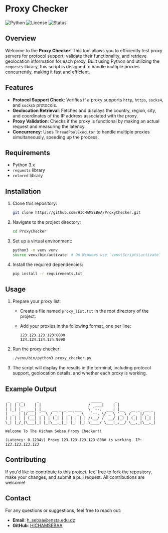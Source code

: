
# Proxy Checker

![Python](https://img.shields.io/badge/Python-3.x-blue.svg)
![License](https://img.shields.io/github/license/HICHAMSEBAA/ProxyChecker)
![Status](https://img.shields.io/badge/Status-Active-brightgreen.svg)

## Overview

Welcome to the **Proxy Checker**! This tool allows you to efficiently test proxy servers for protocol support, validate their functionality, and retrieve geolocation information for each proxy. Built using Python and utilizing the `requests` library, this script is designed to handle multiple proxies concurrently, making it fast and efficient.

## Features

- **Protocol Support Check**: Verifies if a proxy supports `http`, `https`, `socks4`, and `socks5` protocols.
- **Geolocation Retrieval**: Fetches and displays the country, region, city, and coordinates of the IP address associated with the proxy.
- **Proxy Validation**: Checks if the proxy is functional by making an actual request and measuring the latency.
- **Concurrency**: Uses `ThreadPoolExecutor` to handle multiple proxies simultaneously, speeding up the process.

## Requirements

- Python 3.x
- `requests` library
- `colored` library

## Installation

1. Clone this repository:

    ```bash
    git clone https://github.com/HICHAMSEBAA/ProxyChecker.git
    ```

2. Navigate to the project directory:

    ```bash
    cd ProxyChecker
    ```

3. Set up a virtual environment:

    ```bash
    python3 -m venv venv
    source venv/bin/activate  # On Windows use `venv\Scripts\activate`
    ```

4. Install the required dependencies:

    ```bash
    pip install -r requirements.txt
    ```

## Usage

1. Prepare your proxy list:

    - Create a file named `proxy_list.txt` in the root directory of the project.
    - Add your proxies in the following format, one per line:

      ```
      123.123.123.123:8080
      124.124.124.124:9090
      ```

2. Run the proxy checker:

    ```bash
    ./venv/bin/python3 proxy_checker.py
    ```

3. The script will display the results in the terminal, including protocol support, geolocation details, and whether each proxy is working.

## Example Output

```
 _   _ _      _                       _____      _                 
| | | (_)    | |                     /  ___|    | |                
| |_| |_  ___| |__   __ _ _ __ ___   \ `--.  ___| |__   __ _  __ _ 
|  _  | |/ __| '_ \ / _` | '_ ` _ \   `--. \/ _ \ '_ \ / _` |/ _` |
| | | | | (__| | | | (_| | | | | | | /\__/ /  __/ |_) | (_| | (_| |
\_| |_/_|\___|_| |_|\__,_|_| |_| |_| \____/ \___|_.__/ \__,_|\__,_|

Welcome To The Hicham Sebaa Proxy Checker!!

(Latency: 0.1234s) Proxy 123.123.123.123:8080 is working. IP: 123.123.123.123
```

## Contributing

If you'd like to contribute to this project, feel free to fork the repository, make your changes, and submit a pull request. All contributions are welcome!

## Contact

For any questions or suggestions, feel free to reach out:

- **Email**: h_sebaa@ensta.edu.dz
- **GitHub**: [HICHAMSEBAA](https://github.com/HICHAMSEBAA)
